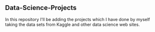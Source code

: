 ## Data-Science-Projects ##                     
In this repository I'll be adding the projects which I have done by myself taking the data sets from Kaggle and other data science web sites.                               
 
  
 

 
 
 
 

